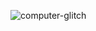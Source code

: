 <!-- from: https://giphy.com/gifs/glitch-computer-glitchy-JsE9qckiYyVClQ5bY2 -->
![computer-glitch](https://user-images.githubusercontent.com/118244804/221053849-b6c4a183-ad87-41a4-babc-db2de75066ad.gif)

<!--
**ebki/ebki** is a ✨ _special_ ✨ repository because its `README.md` (this file) appears on your GitHub profile.

Here are some ideas to get you started:

- 🔭 I’m currently working on ...
- 🌱 I’m currently learning ...
- 👯 I’m looking to collaborate on ...
- 🤔 I’m looking for help with ...
- 💬 Ask me about ...
- 📫 How to reach me: ...
- 😄 Pronouns: ...
- ⚡ Fun fact: ...
-->
